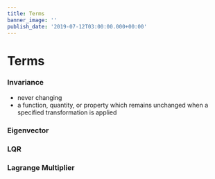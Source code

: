 ```yaml
---
title: Terms
banner_image: ''
publish_date: '2019-07-12T03:00:00.000+00:00'
---
```


# Terms

### Invariance
* never changing
* a function, quantity, or property which remains unchanged when a specified transformation is applied

### Eigenvector

### LQR

### Lagrange Multiplier

